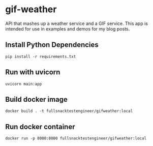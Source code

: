 # gif-weather
API that mashes up a weather service and a GIF service. This app is intended for use in examples and demos for my blog posts.

## Install Python Dependencies

```
pip install -r requirements.txt
```

## Run with uvicorn

```
uvicorn main:app
```

## Build docker image

```
docker build . -t fullsnacktestengineer/gifweather:local
```

## Run docker container

```
docker run -p 8000:8000 fullsnacktestengineer/gifweather:local
```